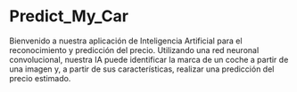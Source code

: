 # Predict_My_Car
Bienvenido a nuestra aplicación de Inteligencia Artificial para el reconocimiento y predicción del precio. Utilizando una red neuronal convolucional, nuestra IA puede identificar la marca de un coche a partir de una imagen y, a partir de sus características, realizar una predicción del precio estimado. 
